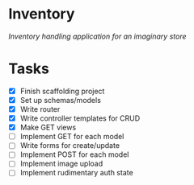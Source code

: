 # Inventory

_Inventory handling application for an imaginary store_

# Tasks

- [x] Finish scaffolding project
- [x] Set up schemas/models
- [x] Write router
- [x] Write controller templates for CRUD
- [x] Make GET views
- [ ] Implement GET for each model
- [ ] Write forms for create/update
- [ ] Implement POST for each model
- [ ] Implement image upload
- [ ] Implement rudimentary auth state
